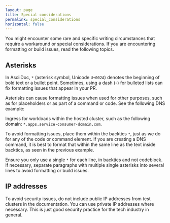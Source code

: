 ```yaml
---
layout: page
title: Special considerations
permalink: special_considerations
horizontal: false
---
```


You might encounter some rare and specific writing circumstances that require a workaround or special considerations. If you are encountering formatting or build issues, read the following topics.

## Asterisks

In AsciiDoc, `*` (asterisk symbol, Unicode `U+002A`) denotes the beginning of bold text or a bullet point. Sometimes, using a dash (-) for bulleted lists can fix formatting issues that appear in your PR.

Asterisks can cause formatting issues when used for other purposes, such as for placeholders or as part of a command or code. See the following DNS example:

Ingress for workloads within the hosted cluster, such as the following domain: `*.apps.service-consumer-domain.com`.

To avoid formatting issues, place them within the backtics `*`, just as we do for any of the code or command element. If you are creating a DNS command, it is best to format that within the same line as the text inside backtics, as seen in the previous example.

Ensure you only use a single `*` for each line, in backtics and not codeblock. If necessary, separate paragraphs with multiple single asterisks into several lines to avoid formatting or build issues.

## IP addresses

To avoid security issues, do not include public IP addresses from test clusters in the documentation. You can use private IP addresses where necessary. This is just good security practice for the tech industry in general.
